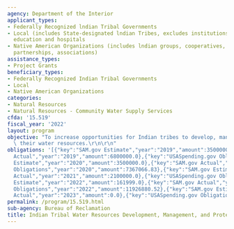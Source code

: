 ```yaml
---
agency: Department of the Interior
applicant_types:
- Federally Recognized lndian Tribal Governments
- Local (includes State-designated lndian Tribes, excludes institutions of higher
  education and hospitals
- Native American Organizations (includes lndian groups, cooperatives, corporations,
  partnerships, associations)
assistance_types:
- Project Grants
beneficiary_types:
- Federally Recognized Indian Tribal Governments
- Local
- Native American Organizations
categories:
- Natural Resources
- Natural Resources - Community Water Supply Services
cfda: '15.519'
fiscal_year: '2022'
layout: program
objective: "To increase opportunities for Indian tribes to develop, manage, and protect\
  \ their water resources.\r\n\r\n"
obligations: '[{"key":"SAM.gov Estimate","year":"2019","amount":3500000.0},{"key":"SAM.gov
  Actual","year":"2019","amount":6800000.0},{"key":"USASpending.gov Obligations","year":"2019","amount":9687019.3},{"key":"SAM.gov
  Estimate","year":"2020","amount":3500000.0},{"key":"SAM.gov Actual","year":"2020","amount":6100000.0},{"key":"USASpending.gov
  Obligations","year":"2020","amount":7367066.83},{"key":"SAM.gov Estimate","year":"2021","amount":4200000.0},{"key":"SAM.gov
  Actual","year":"2021","amount":2100000.0},{"key":"USASpending.gov Obligations","year":"2021","amount":2245983.52},{"key":"SAM.gov
  Estimate","year":"2022","amount":161999.0},{"key":"SAM.gov Actual","year":"2022","amount":21700000.0},{"key":"USASpending.gov
  Obligations","year":"2022","amount":11926880.52},{"key":"SAM.gov Estimate","year":"2023","amount":11000000.0},{"key":"SAM.gov
  Actual","year":"2023","amount":0.0},{"key":"USASpending.gov Obligations","year":"2023","amount":94244759.98}]'
permalink: /program/15.519.html
sub-agency: Bureau of Reclamation
title: Indian Tribal Water Resources Development, Management, and Protection
---
```

